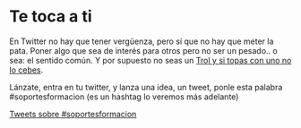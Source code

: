 # Te toca a ti

En Twitter no hay que tener vergüenza, pero sí que no hay que meter la pata. Poner algo que sea de interés para otros pero no ser un pesado.. o sea: el sentido común. Y por supuesto no seas un [Trol y si topas con uno no lo cebes](https://es.wikipedia.org/wiki/Trol_(Internet)).

Lánzate, entra en tu twitter, y lanza una idea, un tweet, ponle esta palabra #soportesformacion (es un hashtag lo veremos más adelante)

<a class="twitter-timeline"  href="https://twitter.com/hashtag/soportesformacion" data-widget-id="960878386062249984">Tweets sobre #soportesformacion</a>
<script>!function(d,s,id){var js,fjs=d.getElementsByTagName(s)[0],p=/^http:/.test(d.location)?'http':'https';if(!d.getElementById(id)){js=d.createElement(s);js.id=id;js.src=p+"://platform.twitter.com/widgets.js";fjs.parentNode.insertBefore(js,fjs);}}(document,"script","twitter-wjs");</script>